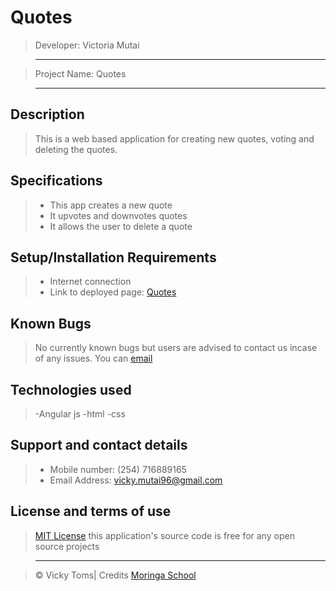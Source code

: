# Quotes

> Developer: Victoria Mutai

> --------------------------------------------------------------------------------

> Project Name: Quotes

> --------------------------------------------------------------------------------

## Description

> This is a web based application for creating new quotes, voting and deleting the quotes.

## Specifications
> - This app creates a new quote
> - It upvotes and downvotes quotes
> - It allows the user to delete a quote

## Setup/Installation Requirements

> - Internet connection
> - Link to deployed page: [Quotes](https://VickyMutai.github.io/quotes-app/)

## Known Bugs

> No currently known bugs but users are advised to contact us incase of any issues.
> You can [email](vicky.mutai@gmail.com)

## Technologies used

> -Angular js
> -html
> -css

## Support and contact details

> - Mobile number: (254) 716889165
> - Email Address: vicky.mutai96@gmail.com

## License and terms of use

> [MIT License](license) this application's source code is free for any open source projects

> --------------------------------------------------------------------------------

> © Vicky Toms| Credits [Moringa School](https://moringaschool.com/)
